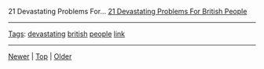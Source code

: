 <!--
title: 21 Devastating Problems For British People
date: 2020-06-28T14:57:48.956Z
tags: devastating, british, people, link
-->










21 Devastating Problems For...
[21 Devastating Problems For British People](http://www.buzzfeed.com/alanwhite/by-jove-the-struggle-is-real)

<!--BOTTOM-POST-NAVIGATION-->
---

[Tags](tags.md): [devastating](tag-devastating.md) [british](tag-british.md) [people](tag-people.md) [link](tag-link.md)

---

[Newer](109760357827.md) | [Top](index.md) | [Older](110280866637.md)